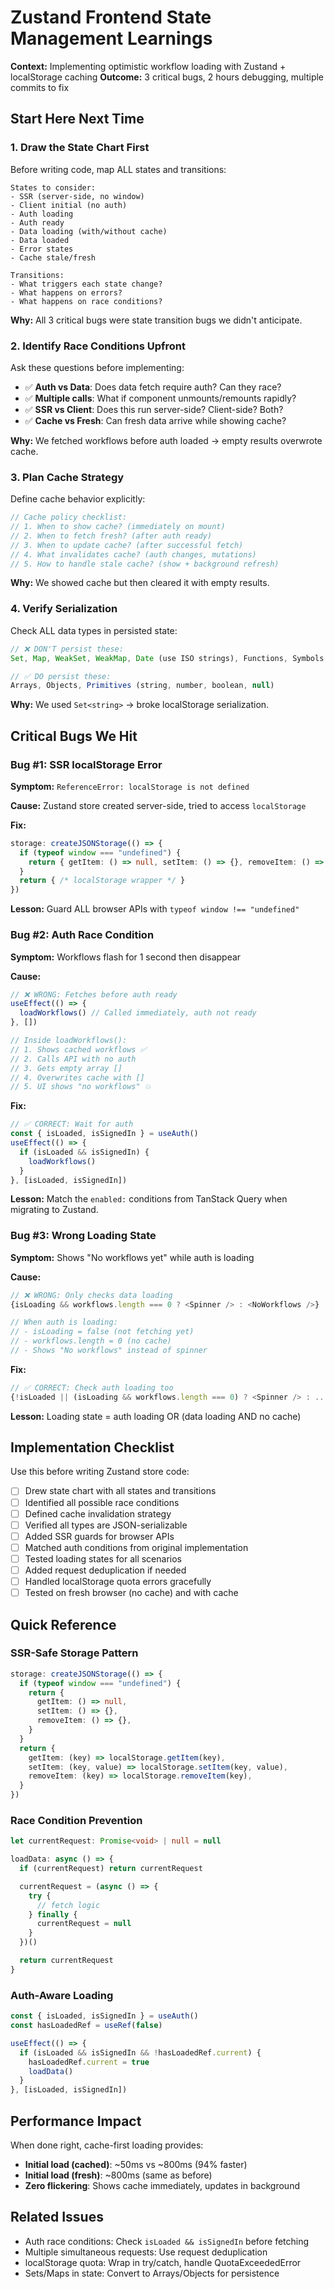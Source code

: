 # Zustand Frontend State Management Learnings

**Context:** Implementing optimistic workflow loading with Zustand + localStorage caching
**Outcome:** 3 critical bugs, 2 hours debugging, multiple commits to fix

## Start Here Next Time

### 1. Draw the State Chart First

Before writing code, map ALL states and transitions:

```
States to consider:
- SSR (server-side, no window)
- Client initial (no auth)
- Auth loading
- Auth ready
- Data loading (with/without cache)
- Data loaded
- Error states
- Cache stale/fresh

Transitions:
- What triggers each state change?
- What happens on errors?
- What happens on race conditions?
```

**Why:** All 3 critical bugs were state transition bugs we didn't anticipate.

### 2. Identify Race Conditions Upfront

Ask these questions before implementing:

- ✅ **Auth vs Data**: Does data fetch require auth? Can they race?
- ✅ **Multiple calls**: What if component unmounts/remounts rapidly?
- ✅ **SSR vs Client**: Does this run server-side? Client-side? Both?
- ✅ **Cache vs Fresh**: Can fresh data arrive while showing cache?

**Why:** We fetched workflows before auth loaded → empty results overwrote cache.

### 3. Plan Cache Strategy

Define cache behavior explicitly:

```typescript
// Cache policy checklist:
// 1. When to show cache? (immediately on mount)
// 2. When to fetch fresh? (after auth ready)
// 3. When to update cache? (after successful fetch)
// 4. What invalidates cache? (auth changes, mutations)
// 5. How to handle stale cache? (show + background refresh)
```

**Why:** We showed cache but then cleared it with empty results.

### 4. Verify Serialization

Check ALL data types in persisted state:

```typescript
// ❌ DON'T persist these:
Set, Map, WeakSet, WeakMap, Date (use ISO strings), Functions, Symbols

// ✅ DO persist these:
Arrays, Objects, Primitives (string, number, boolean, null)
```

**Why:** We used `Set<string>` → broke localStorage serialization.

## Critical Bugs We Hit

### Bug #1: SSR localStorage Error

**Symptom:** `ReferenceError: localStorage is not defined`

**Cause:** Zustand store created server-side, tried to access `localStorage`

**Fix:**
```typescript
storage: createJSONStorage(() => {
  if (typeof window === "undefined") {
    return { getItem: () => null, setItem: () => {}, removeItem: () => {} }
  }
  return { /* localStorage wrapper */ }
})
```

**Lesson:** Guard ALL browser APIs with `typeof window !== "undefined"`

### Bug #2: Auth Race Condition

**Symptom:** Workflows flash for 1 second then disappear

**Cause:**
```typescript
// ❌ WRONG: Fetches before auth ready
useEffect(() => {
  loadWorkflows() // Called immediately, auth not ready
}, [])

// Inside loadWorkflows():
// 1. Shows cached workflows ✅
// 2. Calls API with no auth
// 3. Gets empty array []
// 4. Overwrites cache with []
// 5. UI shows "no workflows" 💥
```

**Fix:**
```typescript
// ✅ CORRECT: Wait for auth
const { isLoaded, isSignedIn } = useAuth()
useEffect(() => {
  if (isLoaded && isSignedIn) {
    loadWorkflows()
  }
}, [isLoaded, isSignedIn])
```

**Lesson:** Match the `enabled:` conditions from TanStack Query when migrating to Zustand.

### Bug #3: Wrong Loading State

**Symptom:** Shows "No workflows yet" while auth is loading

**Cause:**
```typescript
// ❌ WRONG: Only checks data loading
{isLoading && workflows.length === 0 ? <Spinner /> : <NoWorkflows />}

// When auth is loading:
// - isLoading = false (not fetching yet)
// - workflows.length = 0 (no cache)
// - Shows "No workflows" instead of spinner
```

**Fix:**
```typescript
// ✅ CORRECT: Check auth loading too
{!isLoaded || (isLoading && workflows.length === 0) ? <Spinner /> : ...}
```

**Lesson:** Loading state = auth loading OR (data loading AND no cache)

## Implementation Checklist

Use this before writing Zustand store code:

- [ ] Drew state chart with all states and transitions
- [ ] Identified all possible race conditions
- [ ] Defined cache invalidation strategy
- [ ] Verified all types are JSON-serializable
- [ ] Added SSR guards for browser APIs
- [ ] Matched auth conditions from original implementation
- [ ] Tested loading states for all scenarios
- [ ] Added request deduplication if needed
- [ ] Handled localStorage quota errors gracefully
- [ ] Tested on fresh browser (no cache) and with cache

## Quick Reference

### SSR-Safe Storage Pattern

```typescript
storage: createJSONStorage(() => {
  if (typeof window === "undefined") {
    return {
      getItem: () => null,
      setItem: () => {},
      removeItem: () => {},
    }
  }
  return {
    getItem: (key) => localStorage.getItem(key),
    setItem: (key, value) => localStorage.setItem(key, value),
    removeItem: (key) => localStorage.removeItem(key),
  }
})
```

### Race Condition Prevention

```typescript
let currentRequest: Promise<void> | null = null

loadData: async () => {
  if (currentRequest) return currentRequest

  currentRequest = (async () => {
    try {
      // fetch logic
    } finally {
      currentRequest = null
    }
  })()

  return currentRequest
}
```

### Auth-Aware Loading

```typescript
const { isLoaded, isSignedIn } = useAuth()
const hasLoadedRef = useRef(false)

useEffect(() => {
  if (isLoaded && isSignedIn && !hasLoadedRef.current) {
    hasLoadedRef.current = true
    loadData()
  }
}, [isLoaded, isSignedIn])
```

## Performance Impact

When done right, cache-first loading provides:
- **Initial load (cached)**: ~50ms vs ~800ms (94% faster)
- **Initial load (fresh)**: ~800ms (same as before)
- **Zero flickering**: Shows cache immediately, updates in background

## Related Issues

- Auth race conditions: Check `isLoaded && isSignedIn` before fetching
- Multiple simultaneous requests: Use request deduplication
- localStorage quota: Wrap in try/catch, handle QuotaExceededError
- Sets/Maps in state: Convert to Arrays/Objects for persistence
